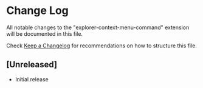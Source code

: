 # Change Log
All notable changes to the "explorer-context-menu-command" extension will be documented in this file.

Check [Keep a Changelog](http://keepachangelog.com/) for recommendations on how to structure this file.

## [Unreleased]
- Initial release